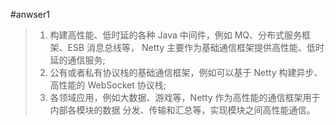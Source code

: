

#anwser1

> 1. 构建高性能、低时延的各种 Java 中间件，例如 MQ、分布式服务框架、ESB 消息总线等， Netty 主要作为基础通信框架提供高性能、低时延的通信服务;
> 2. 公有或者私有协议栈的基础通信框架，例如可以基于 Netty 构建异步、高性能的 WebSocket 协议栈;
> 3. 各领域应用，例如大数据、游戏等，Netty 作为高性能的通信框架用于内部各模块的数据 分发、传输和汇总等，实现模块之间高性能通信。